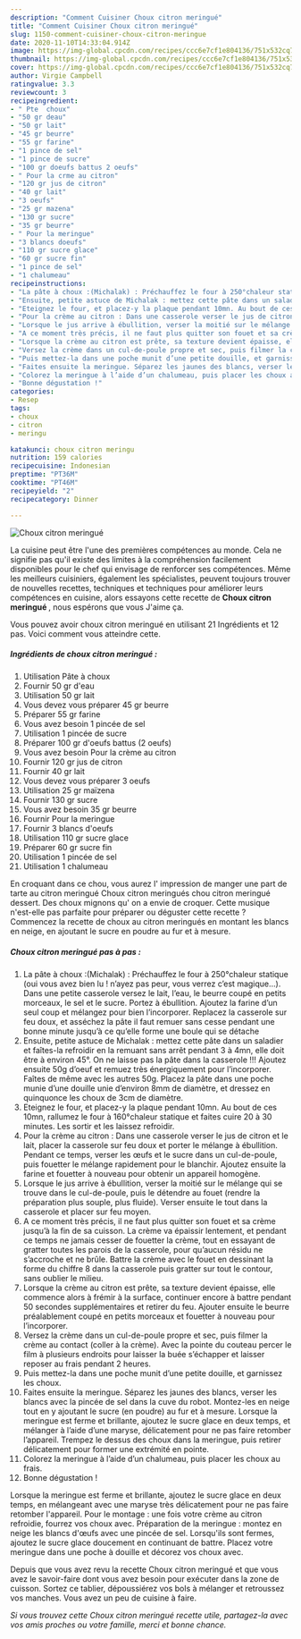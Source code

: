 ```yaml
---
description: "Comment Cuisiner Choux citron meringué"
title: "Comment Cuisiner Choux citron meringué"
slug: 1150-comment-cuisiner-choux-citron-meringue
date: 2020-11-10T14:33:04.914Z
image: https://img-global.cpcdn.com/recipes/ccc6e7cf1e804136/751x532cq70/choux-citron-meringue-photo-principale-de-la-recette.jpg
thumbnail: https://img-global.cpcdn.com/recipes/ccc6e7cf1e804136/751x532cq70/choux-citron-meringue-photo-principale-de-la-recette.jpg
cover: https://img-global.cpcdn.com/recipes/ccc6e7cf1e804136/751x532cq70/choux-citron-meringue-photo-principale-de-la-recette.jpg
author: Virgie Campbell
ratingvalue: 3.3
reviewcount: 3
recipeingredient:
- " Pte  choux"
- "50 gr deau"
- "50 gr lait"
- "45 gr beurre"
- "55 gr farine"
- "1 pince de sel"
- "1 pince de sucre"
- "100 gr doeufs battus 2 oeufs"
- " Pour la crme au citron"
- "120 gr jus de citron"
- "40 gr lait"
- "3 oeufs"
- "25 gr mazena"
- "130 gr sucre"
- "35 gr beurre"
- " Pour la meringue"
- "3 blancs doeufs"
- "110 gr sucre glace"
- "60 gr sucre fin"
- "1 pince de sel"
- "1 chalumeau"
recipeinstructions:
- "La pâte à choux :(Michalak) : Préchauffez le four à 250°chaleur statique (oui vous avez bien lu ! n’ayez pas peur, vous verrez c’est magique…). Dans une petite casserole versez le lait, l’eau, le beurre coupé en petits morceaux, le sel et le sucre. Portez à ébullition. Ajoutez la farine d’un seul coup et mélangez pour bien l’incorporer. Replacez la casserole sur feu doux, et asséchez la pâte il faut remuer sans cesse pendant une bonne minute jusqu’à ce qu’elle forme une boule qui se détache"
- "Ensuite, petite astuce de Michalak : mettez cette pâte dans un saladier et faîtes-la refroidir en la remuant sans arrêt pendant 3 à 4mn, elle doit être à environ 45°. On ne laisse pas la pâte dans la casserole !!! Ajoutez ensuite 50g d’oeuf et remuez très énergiquement pour l’incorporer. Faîtes de même avec les autres 50g. Placez la pâte dans une poche munie d’une douille unie d’environ 8mm de diamètre, et dressez en quinquonce les choux de 3cm de diamètre."
- "Eteignez le four, et placez-y la plaque pendant 10mn. Au bout de ces 10mn, rallumez le four à 160°chaleur statique et faites cuire 20 à 30 minutes. Les sortir et les laissez refroidir."
- "Pour la crème au citron : Dans une casserole verser le jus de citron et le lait, placer la casserole sur feu doux et porter le mélange à ébullition. Pendant ce temps, verser les œufs et le sucre dans un cul-de-poule, puis fouetter le mélange rapidement pour le blanchir. Ajoutez ensuite la farine et fouetter à nouveau pour obtenir un appareil homogène."
- "Lorsque le jus arrive à ébullition, verser la moitié sur le mélange qui se trouve dans le cul-de-poule, puis le détendre au fouet (rendre la préparation plus souple, plus fluide). Verser ensuite le tout dans la casserole et placer sur feu moyen."
- "A ce moment très précis, il ne faut plus quitter son fouet et sa crème jusqu’à la fin de sa cuisson. La crème va épaissir lentement, et pendant ce temps ne jamais cesser de fouetter la crème, tout en essayant de gratter toutes les parois de la casserole, pour qu’aucun résidu ne s’accroche et ne brûle. Battre la crème avec le fouet en dessinant la forme du chiffre 8 dans la casserole puis gratter sur tout le contour, sans oublier le milieu."
- "Lorsque la crème au citron est prête, sa texture devient épaisse, elle commence alors à frémir à la surface, continuer encore à battre pendant 50 secondes supplémentaires et retirer du feu. Ajouter ensuite le beurre préalablement coupé en petits morceaux et fouetter à nouveau pour l’incorporer."
- "Versez la crème dans un cul-de-poule propre et sec, puis filmer la crème au contact (coller à la crème). Avec la pointe du couteau percer le film à plusieurs endroits pour laisser la buée s’échapper et laisser reposer au frais pendant 2 heures."
- "Puis mettez-la dans une poche munit d’une petite douille, et garnissez les choux."
- "Faites ensuite la meringue. Séparez les jaunes des blancs, verser les blancs avec la pincée de sel dans la cuve du robot. Montez-les en neige tout en y ajoutant le sucre (en poudre) au fur et à mesure. Lorsque la meringue est ferme et brillante, ajoutez le sucre glace en deux temps, et mélanger à l’aide d’une maryse, délicatement pour ne pas faire retomber l’appareil. Trempez le dessus des choux dans la meringue, puis retirer délicatement pour former une extrémité en pointe."
- "Colorez la meringue à l’aide d’un chalumeau, puis placer les choux au frais."
- "Bonne dégustation !"
categories:
- Resep
tags:
- choux
- citron
- meringu

katakunci: choux citron meringu 
nutrition: 159 calories
recipecuisine: Indonesian
preptime: "PT36M"
cooktime: "PT46M"
recipeyield: "2"
recipecategory: Dinner

---
```



![Choux citron meringué](https://img-global.cpcdn.com/recipes/ccc6e7cf1e804136/751x532cq70/choux-citron-meringue-photo-principale-de-la-recette.jpg)

La cuisine peut être l'une des premières compétences au monde. Cela ne signifie pas qu'il existe des limites à la compréhension facilement disponibles pour le chef qui envisage de renforcer ses compétences. Même les meilleurs cuisiniers, également les spécialistes, peuvent toujours trouver de nouvelles recettes, techniques et techniques pour améliorer leurs compétences en cuisine, alors essayons cette recette de <strong> Choux citron meringué </strong>, nous espérons que vous J'aime ça.

<!--inarticleads1-->

Vous pouvez avoir choux citron meringué en utilisant 21 Ingrédients et 12 pas. Voici comment vous atteindre cette.

##### Ingrédients de choux citron meringué :

1. Utilisation  Pâte à choux
1. Fournir 50 gr d&#39;eau
1. Utilisation 50 gr lait
1. Vous devez vous préparer 45 gr beurre
1. Préparer 55 gr farine
1. Vous avez besoin 1 pincée de sel
1. Utilisation 1 pincée de sucre
1. Préparer 100 gr d&#39;oeufs battus (2 oeufs)
1. Vous avez besoin  Pour la crème au citron
1. Fournir 120 gr jus de citron
1. Fournir 40 gr lait
1. Vous devez vous préparer 3 oeufs
1. Utilisation 25 gr maïzena
1. Fournir 130 gr sucre
1. Vous avez besoin 35 gr beurre
1. Fournir  Pour la meringue
1. Fournir 3 blancs d&#39;oeufs
1. Utilisation 110 gr sucre glace
1. Préparer 60 gr sucre fin
1. Utilisation 1 pincée de sel
1. Utilisation 1 chalumeau


En croquant dans ce chou, vous aurez l&#39; impression de manger une part de tarte au citron meringué Choux citron meringués chou citron meringué dessert. Des choux mignons qu&#39; on a envie de croquer. Cette musique n&#39;est-elle pas parfaite pour préparer ou déguster cette recette ? Commencez la recette de choux au citron meringués en montant les blancs en neige, en ajoutant le sucre en poudre au fur et à mesure. 

<!--inarticleads2-->

##### Choux citron meringué pas à pas :

1. La pâte à choux :(Michalak) : Préchauffez le four à 250°chaleur statique (oui vous avez bien lu ! n’ayez pas peur, vous verrez c’est magique…). Dans une petite casserole versez le lait, l’eau, le beurre coupé en petits morceaux, le sel et le sucre. Portez à ébullition. Ajoutez la farine d’un seul coup et mélangez pour bien l’incorporer. Replacez la casserole sur feu doux, et asséchez la pâte il faut remuer sans cesse pendant une bonne minute jusqu’à ce qu’elle forme une boule qui se détache
1. Ensuite, petite astuce de Michalak : mettez cette pâte dans un saladier et faîtes-la refroidir en la remuant sans arrêt pendant 3 à 4mn, elle doit être à environ 45°. On ne laisse pas la pâte dans la casserole !!! Ajoutez ensuite 50g d’oeuf et remuez très énergiquement pour l’incorporer. Faîtes de même avec les autres 50g. Placez la pâte dans une poche munie d’une douille unie d’environ 8mm de diamètre, et dressez en quinquonce les choux de 3cm de diamètre.
1. Eteignez le four, et placez-y la plaque pendant 10mn. Au bout de ces 10mn, rallumez le four à 160°chaleur statique et faites cuire 20 à 30 minutes. Les sortir et les laissez refroidir.
1. Pour la crème au citron : Dans une casserole verser le jus de citron et le lait, placer la casserole sur feu doux et porter le mélange à ébullition. Pendant ce temps, verser les œufs et le sucre dans un cul-de-poule, puis fouetter le mélange rapidement pour le blanchir. Ajoutez ensuite la farine et fouetter à nouveau pour obtenir un appareil homogène.
1. Lorsque le jus arrive à ébullition, verser la moitié sur le mélange qui se trouve dans le cul-de-poule, puis le détendre au fouet (rendre la préparation plus souple, plus fluide). Verser ensuite le tout dans la casserole et placer sur feu moyen.
1. A ce moment très précis, il ne faut plus quitter son fouet et sa crème jusqu’à la fin de sa cuisson. La crème va épaissir lentement, et pendant ce temps ne jamais cesser de fouetter la crème, tout en essayant de gratter toutes les parois de la casserole, pour qu’aucun résidu ne s’accroche et ne brûle. Battre la crème avec le fouet en dessinant la forme du chiffre 8 dans la casserole puis gratter sur tout le contour, sans oublier le milieu.
1. Lorsque la crème au citron est prête, sa texture devient épaisse, elle commence alors à frémir à la surface, continuer encore à battre pendant 50 secondes supplémentaires et retirer du feu. Ajouter ensuite le beurre préalablement coupé en petits morceaux et fouetter à nouveau pour l’incorporer.
1. Versez la crème dans un cul-de-poule propre et sec, puis filmer la crème au contact (coller à la crème). Avec la pointe du couteau percer le film à plusieurs endroits pour laisser la buée s’échapper et laisser reposer au frais pendant 2 heures.
1. Puis mettez-la dans une poche munit d’une petite douille, et garnissez les choux.
1. Faites ensuite la meringue. Séparez les jaunes des blancs, verser les blancs avec la pincée de sel dans la cuve du robot. Montez-les en neige tout en y ajoutant le sucre (en poudre) au fur et à mesure. Lorsque la meringue est ferme et brillante, ajoutez le sucre glace en deux temps, et mélanger à l’aide d’une maryse, délicatement pour ne pas faire retomber l’appareil. Trempez le dessus des choux dans la meringue, puis retirer délicatement pour former une extrémité en pointe.
1. Colorez la meringue à l’aide d’un chalumeau, puis placer les choux au frais.
1. Bonne dégustation !


Lorsque la meringue est ferme et brillante, ajoutez le sucre glace en deux temps, en mélangeant avec une maryse très délicatement pour ne pas faire retomber l&#39;appareil. Pour le montage : une fois votre crème au citron refroidie, fourrez vos choux avec. Préparation de la meringue : montez en neige les blancs d&#39;œufs avec une pincée de sel. Lorsqu&#39;ils sont fermes, ajoutez le sucre glace doucement en continuant de battre. Placez votre meringue dans une poche à douille et décorez vos choux avec. 

<!--inarticleads1-->

<p>
Depuis que vous avez revu la recette Choux citron meringué et que vous avez le savoir-faire dont vous avez besoin pour exécuter dans la zone de cuisson. Sortez ce tablier, dépoussiérez vos bols à mélanger et retroussez vos manches. Vous avez un peu de cuisine à faire.
</p>

<p>
<i>Si vous trouvez cette Choux citron meringué recette utile, partagez-la avec vos amis proches ou votre famille, merci et bonne chance.</i>
</p>

